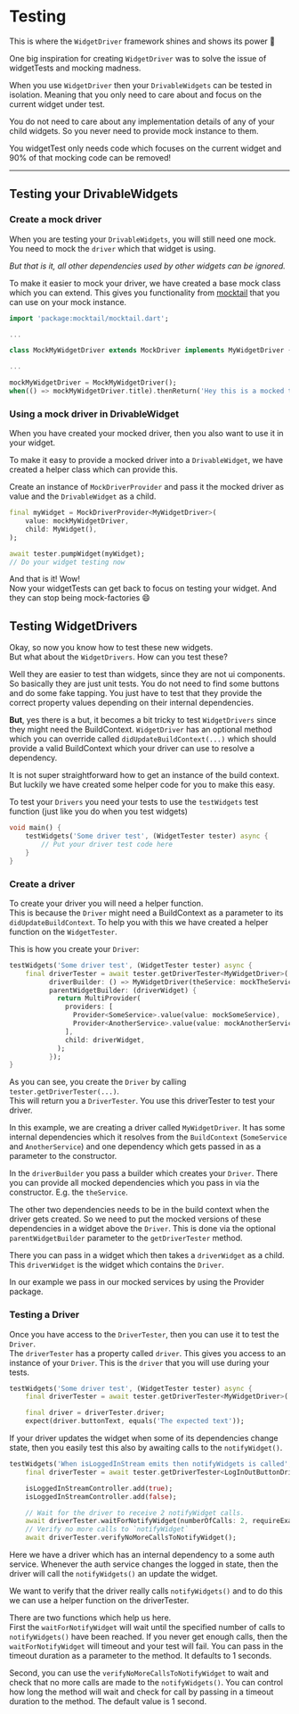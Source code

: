 # Testing

This is where the `WidgetDriver` framework shines and shows its power 🚀

One big inspiration for creating `WidgetDriver` was to solve the issue of widgetTests and mocking madness.

When you use `WidgetDriver` then your `DrivableWidgets` can be tested in isolation.
Meaning that you only need to care about and focus on the current widget under test.

You do not need to care about any implementation details of any of your child widgets.
So you never need to provide mock instance to them.

You widgetTest only needs code which focuses on the current widget and 90% of that mocking code can be removed!

---

## Testing your DrivableWidgets

### Create a mock driver

When you are testing your `DrivableWidgets`, you will still need one mock.
You need to mock the `driver` which that widget is using.

*But that is it, all other dependencies used by other widgets can be ignored.*

To make it easier to mock your driver, we have created a base mock class which you can extend.
This gives you functionality from [mocktail](https://pub.dev/packages/mocktail) that you can use on your mock instance.

```dart
import 'package:mocktail/mocktail.dart';

...

class MockMyWidgetDriver extends MockDriver implements MyWidgetDriver {}

...

mockMyWidgetDriver = MockMyWidgetDriver();
when(() => mockMyWidgetDriver.title).thenReturn('Hey this is a mocked title');
```

### Using a mock driver in DrivableWidget

When you have created your mocked driver, then you also want to use it in your widget.

To make it easy to provide a mocked driver into a `DrivableWidget`, we have created a helper class which can provide this.

Create an instance of `MockDriverProvider` and pass it the mocked driver as value and the `DrivableWidget` as a child.

```dart
final myWidget = MockDriverProvider<MyWidgetDriver>(
    value: mockMyWidgetDriver,
    child: MyWidget(),
);

await tester.pumpWidget(myWidget);
// Do your widget testing now
```

And that is it! Wow!  
Now your widgetTests can get back to focus on testing your widget. 
And they can stop being mock-factories 😄

## Testing WidgetDrivers

Okay, so now you know how to test these new widgets.  
But what about the `WidgetDrivers`. How can you test these?

Well they are easier to test than widgets, since they are not ui components.
So basically they are just unit tests. You do not need to find some buttons and do some fake tapping.
You just have to test that they provide the correct property values depending on their internal dependencies.

**But**, yes there is a but, it becomes a bit tricky to test `WidgetDrivers` since they might need the BuildContext. `WidgetDriver` has an optional method which you can override called `didUpdateBuildContext(...)` which should provide a valid BuildContext which your driver can use to resolve a dependency.

It is not super straightforward how to get an instance of the build context.
But luckily we have created some helper code for you to make this easy.

To test your `Drivers` you need your tests to use the `testWidgets` test function (just like you do when you test widgets)

```dart
void main() {
    testWidgets('Some driver test', (WidgetTester tester) async {
        // Put your driver test code here
    }
}
```

### Create a driver

To create your driver you will need a helper function.  
This is because the `Driver` might need a BuildContext as a parameter to its `didUpdateBuildContext`.
To help you with this we have created a helper function on the `WidgetTester`.

This is how you create your `Driver`:

```dart
testWidgets('Some driver test', (WidgetTester tester) async {
    final driverTester = await tester.getDriverTester<MyWidgetDriver>(
          driverBuilder: () => MyWidgetDriver(theService: mockTheService),
          parentWidgetBuilder: (driverWidget) {
            return MultiProvider(
              providers: [
                Provider<SomeService>.value(value: mockSomeService),
                Provider<AnotherService>.value(value: mockAnotherService),
              ],
              child: driverWidget,
            );
          });
}
```

As you can see, you create the `Driver` by calling `tester.getDriverTester(...)`.  
This will return you a `DriverTester`. You use this driverTester to test your driver.

In this example, we are creating a driver called `MyWidgetDriver`.
It has some internal dependencies which it resolves from the `BuildContext` (`SomeService` and `AnotherService`) and one dependency which gets passed in as a parameter to the constructor.

In the `driverBuilder` you pass a builder which creates your `Driver`.
There you can provide all mocked dependencies which you pass in via the constructor. E.g. the `theService`.

The other two dependencies needs to be in the build context when the driver gets created.
So we need to put the mocked versions of these dependencies in a widget above the `Driver`.
This is done via the optional `parentWidgetBuilder` parameter to the `getDriverTester` method.

There you can pass in a widget which then takes a `driverWidget` as a child.
This `driverWidget` is the widget which contains the `Driver`.

In our example we pass in our mocked services by using the Provider package.

### Testing a Driver

Once you have access to the `DriverTester`, then you can use it to test the `Driver`.  
The `driverTester` has a property called `driver`. This gives you access to an instance of your `Driver`.
This is the `driver` that you will use during your tests.

```dart
testWidgets('Some driver test', (WidgetTester tester) async {
    final driverTester = await tester.getDriverTester<MyWidgetDriver>(...)

    final driver = driverTester.driver;
    expect(driver.buttonText, equals('The expected text'));
```

If your driver updates the widget when some of its dependencies change state, then you easily test this also by awaiting calls to the `notifyWidget()`.

```dart
testWidgets('When isLoggedInStream emits then notifyWidgets is called', (WidgetTester tester) async {
    final driverTester = await tester.getDriverTester<LogInOutButtonDriver>(...)

    isLoggedInStreamController.add(true);
    isLoggedInStreamController.add(false);

    // Wait for the driver to receive 2 notifyWidget calls.
    await driverTester.waitForNotifyWidget(numberOfCalls: 2, requireExactNumberOfCalls: true);
    // Verify no more calls to `notifyWidget`
    await driverTester.verifyNoMoreCallsToNotifyWidget();
```

Here we have a driver which has an internal dependency to a some auth service. Whenever the auth service changes the logged in state, then the driver will call the `notifyWidgets()` an update the widget.

We want to verify that the driver really calls `notifyWidgets()` and to do this we can use a helper function on the driverTester.

There are two functions which help us here.  
First the `waitForNotifyWidget` will wait until the specified number of calls to `notifyWidgets()` have been reached. If you never get enough calls, then the `waitForNotifyWidget` will timeout and your test will fail. You can pass in the timeout duration as a parameter to the method. It defaults to 1 seconds.

Second, you can use the `verifyNoMoreCallsToNotifyWidget` to wait and check that no more calls are made to the `notifyWidgets()`. You can control how long the method will wait and check for call by passing in a timeout duration to the method. The default value is 1 second.
